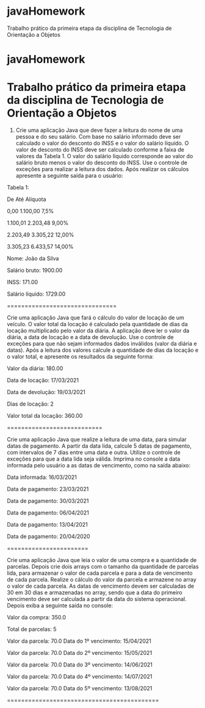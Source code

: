 # javaHomework
Trabalho prático da primeira etapa da disciplina de Tecnologia de Orientação a Objetos
# javaHomework

Trabalho prático da primeira etapa da disciplina de Tecnologia de Orientação a Objetos
================================================================================
1)  Crie  uma  aplicação  Java  que  deve  fazer  a  leitura  do  nome  de  uma  pessoa  e  do 
seu  salário.  Com  base  no  salário  informado  deve  ser  calculado  o  valor  do 
desconto  do  INSS  e  o  valor  do  salário  líquido.  O  valor  de  desconto  do  INSS 
deve  ser  calculado  conforme  a  faixa  de  valores  da  Tabela  1.  O  valor  do  salário 
liquido  corresponde  ao  valor  do  salário  bruto  menos  o  valor  do  desconto  do 
INSS. Use o controle de exceções para realizar a leitura dos dados. Após realizar 
os cálculos apresente a seguinte saída para o usuário:

Tabela 1:


  De        Até       Alíquota 
  
0,00        1.100,00       7,5% 

1.100,01  2.203,48       9,00% 

2.203,49  3.305,22      12,00% 

3.305,23  6.433,57      14,00% 


Nome: João da Silva 

Salário bruto: 1900.00 

INSS: 171.00 

Salário líquido: 1729.00


===============================

Crie uma aplicação Java que fará o cálculo do valor de locação de um veículo. O 
valor total da locação é calculado pela quantidade de dias da locação 
multiplicado  pelo  valor da  diária.  A  aplicação  deve  ler  o  valor  da  diária,  a  data 
de locação e a data de devolução. Use o controle de exceções para que não sejam 
informados dados inválidos (valor da diária e datas). Após a leitura dos valores 
calcule a quantidade de dias da locação e o valor total, e apresente os resultados 
da seguinte forma: 

Valor da diária: 180.00 

Data de locação: 17/03/2021 

Data de devolução: 19/03/2021 

Dias de locação: 2 

Valor total da locação: 360.00 

===========================

 Crie uma aplicação Java que realize a leitura de uma data, para simular datas de 
pagamento.  A  partir  da  data  lida,  calcule  5  datas  de  pagamento,  com  intervalos 
de 7 dias entre uma data e outra. Utilize o controle de exceções para que a data 
lida seja válida. Imprima no console a data informada pelo usuário a as datas de 
vencimento, como na saída abaixo: 
 
Data informada: 16/03/2021 

Data de pagamento: 23/03/2021 

Data de pagamento: 30/03/2021 

Data de pagamento: 06/04/2021 

Data de pagamento: 13/04/2021 

Data de pagamento: 20/04/2020 

=======================

Crie  uma  aplicação  Java  que  leia  o  valor  de  uma  compra  e  a  quantidade  de 
parcelas. Depois crie dois arrays com o tamanho da quantidade de parcelas lida, 
para  armazenar  o  valor  de  cada  parcela  e  para  a  data  de  vencimento  de  cada 
parcela.  Realize  o  cálculo  do  valor  da  parcela  e  armazene  no  array  o  valor  de 
cada parcela. As datas de vencimento  devem ser  calculadas de 30 em 30  dias e 
armazenadas  no  array,  sendo  que  a  data  do  primeiro  vencimento  deve  ser 
calculada a partir da data do sistema operacional. Depois exiba a seguinte saída 
no console: 
 
Valor da compra: 350.0 

Total de parcelas: 5 

Valor da parcela: 70.0 Data do 1º vencimento: 15/04/2021 

Valor da parcela: 70.0 Data do 2º vencimento: 15/05/2021 

Valor da parcela: 70.0 Data do 3º vencimento: 14/06/2021

Valor da parcela: 70.0 Data do 4º vencimento: 14/07/2021 

Valor da parcela: 70.0 Data do 5º vencimento: 13/08/2021 

===========================================
